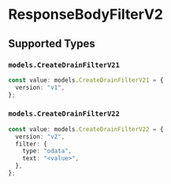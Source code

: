 # ResponseBodyFilterV2


## Supported Types

### `models.CreateDrainFilterV21`

```typescript
const value: models.CreateDrainFilterV21 = {
  version: "v1",
};
```

### `models.CreateDrainFilterV22`

```typescript
const value: models.CreateDrainFilterV22 = {
  version: "v2",
  filter: {
    type: "odata",
    text: "<value>",
  },
};
```

